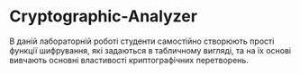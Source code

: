 # Cryptographic-Analyzer

В даній лабораторній роботі студенти самостійно створюють прості функції шифрування, які задаються в табличному вигляді, та на їх основі вивчають основні властивості криптографічних перетворень. 
